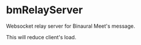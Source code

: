 # bmRelayServer
Websocket relay server for Binaural Meet's message.

This will reduce client's load.
